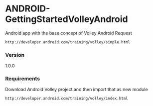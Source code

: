 # ANDROID-GettingStartedVolleyAndroid
Android app with the base concept of Volley Android Request
```sh
http://developer.android.com/training/volley/simple.html
```

### Version
1.0.0

### Requirements

Download Android Volley project and then import that as new module
```sh
http://developer.android.com/training/volley/index.html
```
